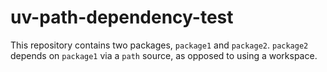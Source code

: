# uv-path-dependency-test

This repository contains two packages, `package1` and `package2`. `package2` depends on `package1` via a `path` source, as opposed to using a workspace.
